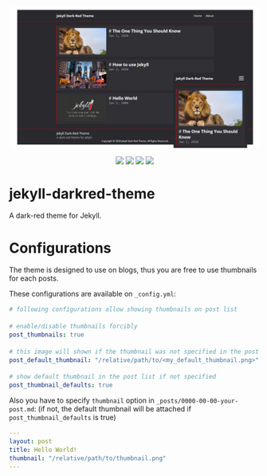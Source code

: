 ![IMAGE](image.png)

<p align="center">
  <img src="https://img.shields.io/travis/kkent030315/jekyll-darkred-theme?style=for-the-badge">
  <img src="https://img.shields.io/gem/v/jekyll-darkred-theme?style=for-the-badge">
  <img src="https://img.shields.io/github/license/kkent030315/jekyll-darkred-theme?style=for-the-badge">
  <img src="https://img.shields.io/github/issues/kkent030315/jekyll-darkred-theme?style=for-the-badge">
</p>

# jekyll-darkred-theme
A dark-red theme for Jekyll.

# Configurations

The theme is designed to use on blogs, thus you are free to use thumbnails for each posts.

These configurations are available on `_config.yml`:

```yml
# following configurations allow showing thumbnails on post list

# enable/disable thumbnails forcibly
post_thumbnails: true

# this image will shown if the thumbnail was not specified in the post
post_default_thumbnail: "/relative/path/to/<my_default_thumbnail.png>"

# show default thumbnail in the post list if not specified
post_thumbnail_defaults: true
```

Also you have to specify `thumbnail` option in `_posts/0000-00-00-your-post.md`:
(if not, the default thumbnail will be attached if `post_thumbnail_defaults` is true)

```yml
---
layout: post
title: Hello World!
thumbnail: "/relative/path/to/thumbnail.png"
---
```